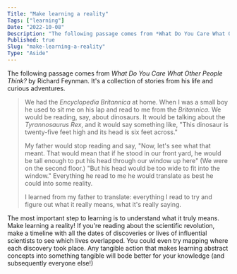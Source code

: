 ```yaml
---
Title: "Make learning a reality"
Tags: ["learning"]
Date: "2022-10-08"
Description: "The following passage comes from *What Do You Care What Other People Think?* by Richard Feynman. It's a collection of stories from his life and curious adventures."
Published: true
Slug: "make-learning-a-reality"
Type: "Aside"
---
```

The following passage comes from *What Do You Care What Other People Think?* by Richard Feynman. It's a collection of stories from his life and curious adventures.

> We had the *Encyclopedia Britannica* at home. When I was a small boy he used to sit me on his lap and read to me from the *Britannica.* We would be reading, say, about dinosaurs. It would be talking about the *Tyrannosaurus Rex*, and it would say something like, "This dinosaur is twenty-five feet high and its head is six feet across."
> 
> My father would stop reading and say, "Now, let's see what that meant. That would mean that if he stood in our front yard, he would be tall enough to put his head through our window up here" (We were on the second floor.) "But his head would be too wide to fit into the window." Everything he read to me he would translate as best he could into some reality.
> 
> I learned from my father to translate: everything I read to try and figure out what it really means, what it's really saying.

The most important step to learning is to understand what it truly means. Make learning a reality! If you're reading about the scientific revolution, make a timeline with all the dates of discoveries or lives of influential scientists to see which lives overlapped. You could even try mapping where each discovery took place. Any tangible action that makes learning abstract concepts into something tangible will bode better for your knowledge (and subsequently everyone else!)